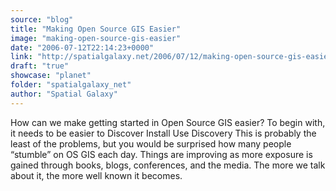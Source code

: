 ```yaml
---
source: "blog"
title: "Making Open Source GIS Easier"
image: "making-open-source-gis-easier"
date: "2006-07-12T22:14:23+0000"
link: "http://spatialgalaxy.net/2006/07/12/making-open-source-gis-easier/"
draft: "true"
showcase: "planet"
folder: "spatialgalaxy_net"
author: "Spatial Galaxy"
---
```


How can we make getting started in Open Source GIS easier? To begin with, it needs to be easier to
  Discover
  Install
  Use  Discovery This is probably the least of the problems, but you would be surprised how many people &ldquo;stumble&rdquo; on OS GIS each day. Things are improving as more exposure is gained through books, blogs, conferences, and the media. The more we talk about it, the more well known it becomes.
